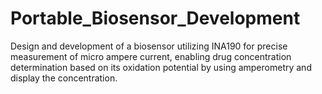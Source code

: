 # Portable_Biosensor_Development
Design and development of a biosensor utilizing INA190 for precise measurement of micro ampere current, enabling drug concentration determination based on its oxidation potential by using amperometry and display the concentration.

